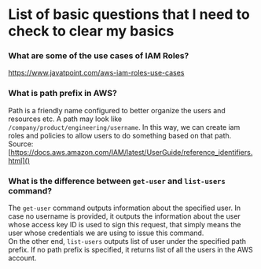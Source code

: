 # List of basic questions that I need to check to clear my basics   

### What are some of the use cases of IAM Roles?  
https://www.javatpoint.com/aws-iam-roles-use-cases 


### What is path prefix in AWS?  
Path is a friendly name configured to better organize the users and resources etc. A path may look like ```/company/product/engineering/username```. In this way, we can create iam roles and policies to allow users to do something based on that path.  
Source: [https://docs.aws.amazon.com/IAM/latest/UserGuide/reference_identifiers.html]()
   

### What is the difference between ```get-user``` and ```list-users``` command?
The ```get-user``` command outputs information about the specified user. In case no username is provided, it outputs the information about the user whose access key ID is used to sign this request, that simply means the user whose credentials we are using to issue this command.  
On the other end, ```list-users``` outputs list of user under the specified path prefix. If no path prefix is specified, it returns list of all the users in the AWS account.  

